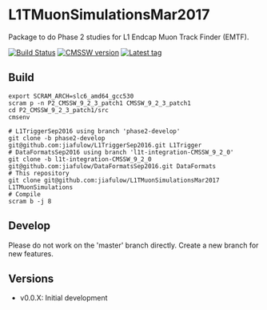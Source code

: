 # L1TMuonSimulationsMar2017

Package to do Phase 2 studies for L1 Endcap Muon Track Finder (EMTF).

[![Build Status](https://travis-ci.org/jiafulow/L1TMuonSimulationsMar2017.svg)](https://travis-ci.org/jiafulow/L1TMuonSimulationsMar2017)
[![CMSSW version](https://img.shields.io/badge/cmssw-CMSSW__9__2__X-002963.svg)](https://github.com/cms-sw/cmssw)
[![Latest tag](https://img.shields.io/github/tag/jiafulow/L1TMuonSimulationsMar2017.svg)](https://github.com/jiafulow/L1TMuonSimulationsMar2017)

## Build

```shell
export SCRAM_ARCH=slc6_amd64_gcc530
scram p -n P2_CMSSW_9_2_3_patch1 CMSSW_9_2_3_patch1
cd P2_CMSSW_9_2_3_patch1/src
cmsenv

# L1TriggerSep2016 using branch 'phase2-develop'
git clone -b phase2-develop git@github.com:jiafulow/L1TriggerSep2016.git L1Trigger
# DataFormatsSep2016 using branch 'l1t-integration-CMSSW_9_2_0'
git clone -b l1t-integration-CMSSW_9_2_0 git@github.com:jiafulow/DataFormatsSep2016.git DataFormats
# This repository
git clone git@github.com:jiafulow/L1TMuonSimulationsMar2017 L1TMuonSimulations
# Compile
scram b -j 8
```

## Develop

Please do not work on the 'master' branch directly. Create a new branch for new features.

## Versions

- v0.0.X: Initial development
